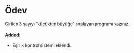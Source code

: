# Ödev
Girilen 3 sayıyı "küçükten büyüğe" sıralayan programı yazınız.

#### Added:
- Eşitlik kontrol sistemi eklendi.